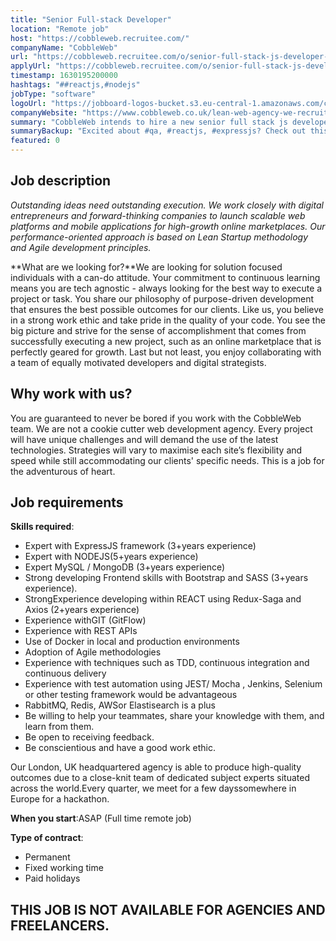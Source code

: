 ```yaml
---
title: "Senior Full-stack Developer"
location: "Remote job"
host: "https://cobbleweb.recruitee.com/"
companyName: "CobbleWeb"
url: "https://cobbleweb.recruitee.com/o/senior-full-stack-js-developer-remote-work-london"
applyUrl: "https://cobbleweb.recruitee.com/o/senior-full-stack-js-developer-remote-work-london/c/new"
timestamp: 1630195200000
hashtags: "##reactjs,#nodejs"
jobType: "software"
logoUrl: "https://jobboard-logos-bucket.s3.eu-central-1.amazonaws.com/cobbleweb"
companyWebsite: "https://www.cobbleweb.co.uk/lean-web-agency-we-recruit/?utm_source=recruitee"
summary: "CobbleWeb intends to hire a new senior full stack js developer. If you have experience with REST APIs, consider applying."
summaryBackup: "Excited about #qa, #reactjs, #expressjs? Check out this job post!"
featured: 0
---
```


## Job description

_Outstanding ideas need outstanding execution. We work closely with digital entrepreneurs and forward-thinking companies to launch scalable web platforms and mobile applications for high-growth online marketplaces. Our performance-oriented approach is based on Lean Startup methodology and Agile development principles._

**What are we looking for?**We are looking for solution focused individuals with a can-do attitude. Your commitment to continuous learning means you are tech agnostic - always looking for the best way to execute a project or task. You share our philosophy of purpose-driven development that ensures the best possible outcomes for our clients. Like us, you believe in a strong work ethic and take pride in the quality of your code. You see the big picture and strive for the sense of accomplishment that comes from successfully executing a new project, such as an online marketplace that is perfectly geared for growth. Last but not least, you enjoy collaborating with a team of equally motivated developers and digital strategists.

## Why work with us?

You are guaranteed to never be bored if you work with the CobbleWeb team. We are not a cookie cutter web development agency. Every project will have unique challenges and will demand the use of the latest technologies. Strategies will vary to maximise each site’s flexibility and speed while still accommodating our clients' specific needs. This is a job for the adventurous of heart.

## Job requirements

**Skills required**:

*   Expert with ExpressJS framework (3+years experience)
*   Expert with NODEJS(5+years experience)
*   Expert MySQL / MongoDB (3+years experience)
*   Strong developing Frontend skills with Bootstrap and SASS (3+years experience).
*   StrongExperience developing within REACT using Redux-Saga and Axios (2+years experience)
*   Experience withGIT (GitFlow)
*   Experience with REST APIs
*   Use of Docker in local and production environments
*   Adoption of Agile methodologies
*   Experience with techniques such as TDD, continuous integration and continuous delivery
*   Experience with test automation using JEST/ Mocha , Jenkins, Selenium or other testing framework would be advantageous
*   RabbitMQ, Redis, AWSor Elastisearch is a plus
*   Be willing to help your teammates, share your knowledge with them, and learn from them.
*   Be open to receiving feedback.
*   Be conscientious and have a good work ethic.

Our London, UK headquartered agency is able to produce high-quality outcomes due to a close-knit team of dedicated subject experts situated across the world.Every quarter, we meet for a few dayssomewhere in Europe for a hackathon.

**When you start**:ASAP (Full time remote job)

**Type of contract**:

*   Permanent
*   Fixed working time
*   Paid holidays

## THIS JOB IS NOT AVAILABLE FOR AGENCIES AND FREELANCERS.
